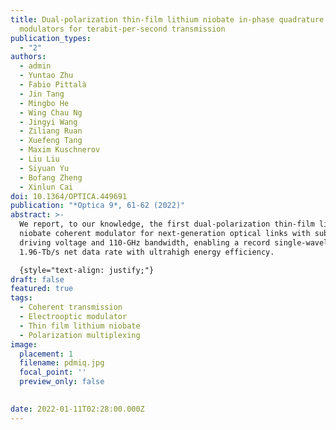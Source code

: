 ```yaml
---
title: Dual-polarization thin-film lithium niobate in-phase quadrature
  modulators for terabit-per-second transmission
publication_types:
  - "2"
authors:
  - admin
  - Yuntao Zhu
  - Fabio Pittalà
  - Jin Tang
  - Mingbo He
  - Wing Chau Ng
  - Jingyi Wang
  - Ziliang Ruan
  - Xuefeng Tang
  - Maxim Kuschnerov
  - Liu Liu
  - Siyuan Yu
  - Bofang Zheng
  - Xinlun Cai
doi: 10.1364/OPTICA.449691
publication: "*Optica 9*, 61-62 (2022)"
abstract: >-
  We report, to our knowledge, the first dual-polarization thin-film lithium
  niobate coherent modulator for next-generation optical links with sub-1-V
  driving voltage and 110-GHz bandwidth, enabling a record single-wavelength
  1.96-Tb/s net data rate with ultrahigh energy efficiency. 

  {style="text-align: justify;"}
draft: false
featured: true
tags:
  - Coherent transmission
  - Electrooptic modulator
  - Thin film lithium niobate
  - Polarization multiplexing
image:
  placement: 1
  filename: pdmiq.jpg
  focal_point: ''
  preview_only: false
  

date: 2022-01-11T02:28:00.000Z
---
```

